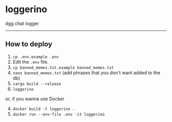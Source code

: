 # loggerino

dgg chat logger

---

## How to deploy

1. ```cp .env.example .env```
2. Edit the ```.env``` file.
3. ```cp banned_memes.txt.example banned_memes.txt```
4. ```nano banned_memes.txt``` (add phrases that you don't want added to the db)
5. ```cargo build --release```
6. ```loggerino```

or, if you wanna use Docker

4. ```docker build -t loggerino .```
5. ```docker run --env-file .env -it loggerino```